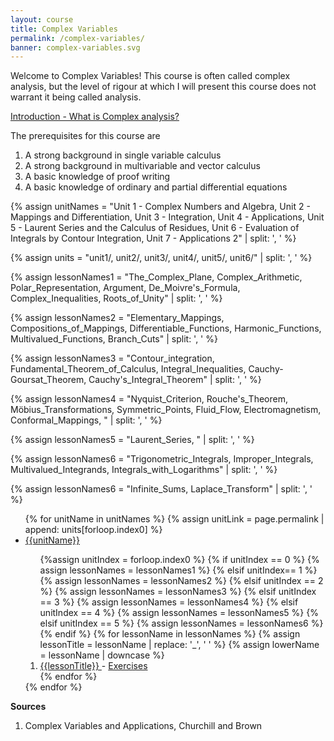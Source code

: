 ```yaml
---
layout: course
title: Complex Variables
permalink: /complex-variables/
banner: complex-variables.svg
---
```


Welcome to Complex Variables! This course is often called complex analysis, but the level of rigour at which I will present this course does not warrant it being called analysis. 



<a class="page-link" href="/complex-variables/introduction">Introduction - What is Complex analysis? </a>

The prerequisites for this course are
1. A strong background in single variable calculus
2. A strong background in multivariable and vector calculus
3. A basic knowledge of proof writing
4. A basic knowledge of ordinary and partial differential equations

{% assign unitNames = "Unit 1 - Complex Numbers and Algebra, Unit 2 - Mappings and Differentiation, Unit 3 - Integration, Unit 4 - Applications, Unit 5 - Laurent Series and the Calculus of Residues, Unit 6 - Evaluation of Integrals by Contour Integration, Unit 7 - Applications 2" | split: ', ' %}

{% assign units = "unit1/, unit2/, unit3/, unit4/, unit5/, unit6/" | split: ', ' %}

{% assign lessonNames1 = "The_Complex_Plane, Complex_Arithmetic, Polar_Representation, Argument, De_Moivre's_Formula, Complex_Inequalities, Roots_of_Unity" | split: ', ' %}

{% assign lessonNames2 = "Elementary_Mappings, Compositions_of_Mappings, Differentiable_Functions, Harmonic_Functions, Multivalued_Functions, Branch_Cuts" | split: ', ' %}

{% assign lessonNames3 = "Contour_integration, Fundamental_Theorem_of_Calculus, Integral_Inequalities, Cauchy-Goursat_Theorem, Cauchy's_Integral_Theorem" | split: ', ' %}

{% assign lessonNames4 = "Nyquist_Criterion, Rouche's_Theorem, Möbius_Transformations, Symmetric_Points, Fluid_Flow, Electromagnetism, Conformal_Mappings, " | split: ', ' %}

{% assign lessonNames5 = "Laurent_Series, " | split: ', ' %}

{% assign lessonNames6 = "Trigonometric_Integrals, Improper_Integrals, Multivalued_Integrands, Integrals_with_Logarithms" | split: ', ' %}

{% assign lessonNames6 = "Infinite_Sums, Laplace_Transform" | split: ', ' %}

<ul>
{% for unitName in unitNames %}
{% assign unitLink = page.permalink | append: units[forloop.index0] %}
<li>  <a class="page-link" href="{{unitLink}}"> {{unitName}} </a> </li>
<ol> {%assign unitIndex = forloop.index0 %}
{% if unitIndex == 0 %} {% assign lessonNames = lessonNames1 %}
{% elsif unitIndex== 1 %}  {% assign lessonNames = lessonNames2 %}
{% elsif unitIndex == 2 %}  {% assign lessonNames = lessonNames3 %}
{% elsif unitIndex == 3 %}  {% assign lessonNames = lessonNames4 %}
{% elsif unitIndex == 4 %}  {% assign lessonNames = lessonNames5 %}
{% elsif unitIndex == 5 %}  {% assign lessonNames = lessonNames6 %}
{% endif %}
{% for lessonName in lessonNames %}
{% assign lessonTitle = lessonName | replace:  '_', ' ' %}
{% assign lowerName = lessonName | downcase %}
<li> <a class = "page-link" href = "{{ lowerName | prepend: units[unitIndex] | prepend: current_page.permalink }}"> {{lessonTitle}} </a> - <a class = "page-link" href = "{{ lowerName | prepend: units[unitIndex] | prepend: current_page.permalink | append: "-exercises" }}"> Exercises </a> </li>
{% endfor %}
</ol>
{% endfor %}
</ul>

**Sources**

1. Complex Variables and Applications, Churchill and Brown
